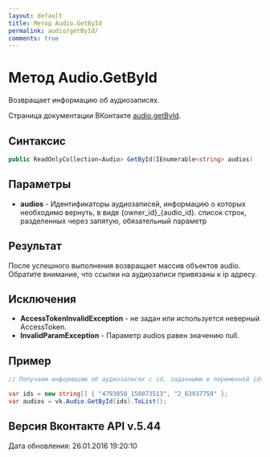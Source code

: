 ```yaml
---
layout: default
title: Метод Audio.GetById
permalink: audio/getById/
comments: true
---
```

# Метод Audio.GetById
Возвращает информацию об аудиозаписях.

Страница документации ВКонтакте [audio.getById](https://vk.com/dev/audio.getById).

## Синтаксис
``` csharp
public ReadOnlyCollection<Audio> GetById(IEnumerable<string> audios)
```

## Параметры
+ **audios** - Идентификаторы аудиозаписей, информацию о которых необходимо вернуть, в виде {owner_id}_{audio_id}. список строк, разделенных через запятую, обязательный параметр

## Результат
После успешного выполнения возвращает массив объектов audio. Обратите внимание, что ссылки на аудиозаписи привязаны к ip адресу.

## Исключения
+ **AccessTokenInvalidException** - не задан или используется неверный AccessToken.
+ **InvalidParamException** - Параметр audios равен значению null.

## Пример
```csharp
// Получаем информацию об аудиозаписях с id, заданными в переменной ids.

var ids = new string[] { "4793858_158073513", "2_63937759" };
var audios = vk.Audio.GetById(ids).ToList();
```

## Версия Вконтакте API v.5.44
Дата обновления: 26.01.2016 19:20:10
